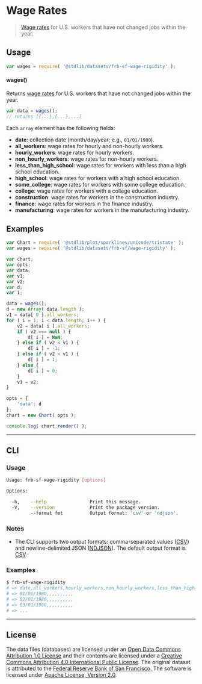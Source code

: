 # Wage Rates

> [Wage rates][wage-rigidity] for U.S. workers that have not changed jobs within the year.


<!-- <intro> -->

<!-- </intro> -->


<!-- <usage> -->

## Usage

``` javascript
var wages = require( '@stdlib/datasets/frb-sf-wage-rigidity' );
```

#### wages()

Returns [wage rates][wage-rigidity] for U.S. workers that have not changed jobs within the year.

``` javascript
var data = wages();
// returns [{...},{...},...]
```

Each `array` element has the following fields:

* __date__: collection date (month/day/year; e.g., `01/01/1980`).
* __all_workers__: wage rates for hourly and non-hourly workers.
* __hourly_workers__: wage rates for hourly workers.
* __non_hourly_workers__: wage rates for non-hourly workers.
* __less_than_high_school__: wage rates for workers with less than a high school education.
* __high_school__: wage rates for workers with a high school education.
* __some_college__: wage rates for workers with some college education.
* __college__: wage rates for workers with a college education.
* __construction__: wage rates for workers in the construction industry.
* __finance__: wage rates for workers in the finance industry.
* __manufacturing__: wage rates for workers in the manufacturing industry.


<!-- </usage> -->


<!-- <examples> -->

## Examples

``` javascript
var Chart = require( '@stdlib/plot/sparklines/unicode/tristate' );
var wages = require( '@stdlib/datasets/frb-sf/wage-rigidity' );

var chart;
var opts;
var data;
var v1;
var v2;
var d;
var i;

data = wages();
d = new Array( data.length );
v1 = data[ 0 ].all_workers;
for ( i = 1; i < data.length; i++ ) {
    v2 = data[ i ].all_workers;
    if ( v2 === null ) {
        d[ i ] = NaN;
    } else if ( v2 < v1 ) {
        d[ i ] = -1;
    } else if ( v2 > v1 ) {
        d[ i ] = 1;
    } else {
        d[ i ] = 0;
    }
    v1 = v2;
}

opts = {
    'data': d
};
chart = new Chart( opts );

console.log( chart.render() );
```

<!-- </examples> -->


<!-- <cli> -->

---

## CLI

<!-- <usage> -->

### Usage

``` bash
Usage: frb-sf-wage-rigidity [options]

Options:

  -h,    --help                Print this message.
  -V,    --version             Print the package version.
         --format fmt          Output format: 'csv' or 'ndjson'.
```

<!-- </usage> -->


<!-- <notes> -->

### Notes

* The CLI supports two output formats: comma-separated values ([CSV][csv]) and newline-delimited JSON ([NDJSON][ndjson]). The default output format is [CSV][csv].

<!-- </notes> -->


<!-- <examples> -->

### Examples

``` bash
$ frb-sf-wage-rigidity
# => date,all_workers,hourly_workers,non_hourly_workers,less_than_high_school,high_school,some_college,college,construction,finance,manufacturing
# => 01/01/1980,,,,,,,,,,
# => 02/01/1980,,,,,,,,,,
# => 03/01/1980,,,,,,,,,,
# => ...
```

<!-- </examples> -->

<!-- </cli> -->


<!-- <license> -->

---

## License

The data files (databases) are licensed under an [Open Data Commons Attribution 1.0 License][odc-by-1.0] and their contents are licensed under a [Creative Commons Attribution 4.0 International Public License][cc-by-4.0]. The original dataset is attributed to the [Federal Reserve Bank of San Francisco][wage-rigidity]. The software is licensed under [Apache License, Version 2.0][apache-license].

<!-- </license> -->


<!-- <links> -->

[wage-rigidity]: http://www.frbsf.org/economic-research/indicators-data/nominal-wage-rigidity/

[csv]: https://tools.ietf.org/html/rfc4180
[ndjson]: http://specs.frictionlessdata.io/ndjson/

[odc-by-1.0]: http://opendatacommons.org/licenses/by/1.0/
[cc-by-4.0]: http://creativecommons.org/licenses/by/4.0/
[apache-license]: https://www.apache.org/licenses/LICENSE-2.0

<!-- </links> -->
